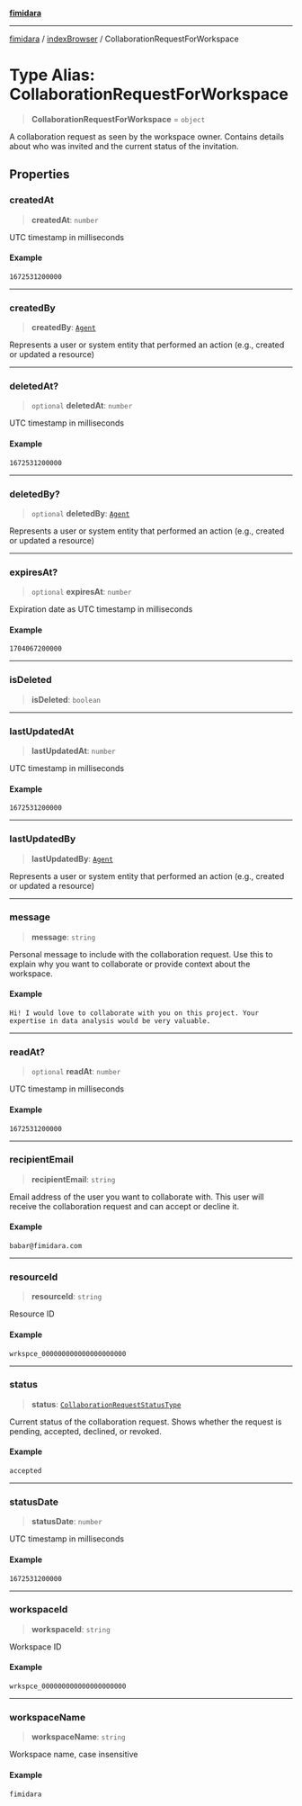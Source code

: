 [**fimidara**](../../README.md)

***

[fimidara](../../modules.md) / [indexBrowser](../README.md) / CollaborationRequestForWorkspace

# Type Alias: CollaborationRequestForWorkspace

> **CollaborationRequestForWorkspace** = `object`

A collaboration request as seen by the workspace owner. Contains details about who was invited and the current status of the invitation.

## Properties

### createdAt

> **createdAt**: `number`

UTC timestamp in milliseconds

#### Example

```
1672531200000
```

***

### createdBy

> **createdBy**: [`Agent`](Agent.md)

Represents a user or system entity that performed an action (e.g., created or updated a resource)

***

### deletedAt?

> `optional` **deletedAt**: `number`

UTC timestamp in milliseconds

#### Example

```
1672531200000
```

***

### deletedBy?

> `optional` **deletedBy**: [`Agent`](Agent.md)

Represents a user or system entity that performed an action (e.g., created or updated a resource)

***

### expiresAt?

> `optional` **expiresAt**: `number`

Expiration date as UTC timestamp in milliseconds

#### Example

```
1704067200000
```

***

### isDeleted

> **isDeleted**: `boolean`

***

### lastUpdatedAt

> **lastUpdatedAt**: `number`

UTC timestamp in milliseconds

#### Example

```
1672531200000
```

***

### lastUpdatedBy

> **lastUpdatedBy**: [`Agent`](Agent.md)

Represents a user or system entity that performed an action (e.g., created or updated a resource)

***

### message

> **message**: `string`

Personal message to include with the collaboration request. Use this to explain why you want to collaborate or provide context about the workspace.

#### Example

```
Hi! I would love to collaborate with you on this project. Your expertise in data analysis would be very valuable.
```

***

### readAt?

> `optional` **readAt**: `number`

UTC timestamp in milliseconds

#### Example

```
1672531200000
```

***

### recipientEmail

> **recipientEmail**: `string`

Email address of the user you want to collaborate with. This user will receive the collaboration request and can accept or decline it.

#### Example

```
babar@fimidara.com
```

***

### resourceId

> **resourceId**: `string`

Resource ID

#### Example

```
wrkspce_000000000000000000000
```

***

### status

> **status**: [`CollaborationRequestStatusType`](CollaborationRequestStatusType.md)

Current status of the collaboration request. Shows whether the request is pending, accepted, declined, or revoked.

#### Example

```
accepted
```

***

### statusDate

> **statusDate**: `number`

UTC timestamp in milliseconds

#### Example

```
1672531200000
```

***

### workspaceId

> **workspaceId**: `string`

Workspace ID

#### Example

```
wrkspce_000000000000000000000
```

***

### workspaceName

> **workspaceName**: `string`

Workspace name, case insensitive

#### Example

```
fimidara
```

